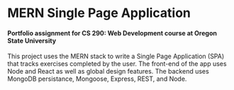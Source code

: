 # MERN Single Page Application
#### Portfolio assignment for CS 290: Web Development course at Oregon State University

This project uses the MERN stack to write a Single Page Application (SPA) that tracks exercises completed by the user. The front-end of the app  uses Node and React as well as global design features. The backend uses MongoDB persistance, Mongoose, Express, REST, and Node.
